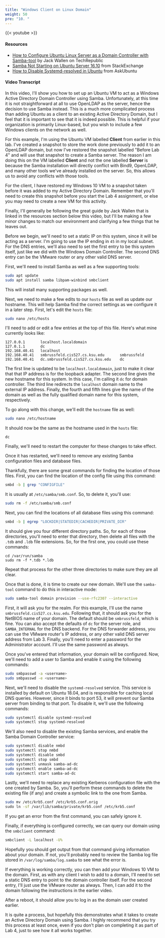 ```yaml
---
title: "Windows Client on Linux Domain"
weight: 50
pre: "10. "
---
```


{{< youtube  >}}

#### Resources

* [How to Configure Ubuntu Linux Server as a Domain Controller with Samba-tool](https://www.techrepublic.com/article/how-to-configure-ubuntu-linux-server-as-a-domain-controller-with-samba-tool/) by Jack Wallen on TechRepublic
* [Samba Not Starting on Ubuntu Server 16.10](https://unix.stackexchange.com/questions/341226/samba-not-starting-on-ubuntu-server-16-10) from StackExchange
* [How to Disable Systemd-resolved in Ubuntu](https://askubuntu.com/questions/907246/how-to-disable-systemd-resolved-in-ubuntu) from AskUbuntu

#### Video Transcript

In this video, I'll show you how to set up an Ubuntu VM to act as a Windows Active Directory Domain Controller using Samba. Unfortunately, at this time it is not straightforward at all to use OpenLDAP as the server, hence the decision to use Samba instead. This is a much more complicated process than adding Ubuntu as a client to an existing Active Directory Domain, but I feel that it is important to see that it is indeed possible. This is helpful if your organization is primarily Linux-based, but you wish to include a few Windows clients on the network as well.

For this example, I'm using the Ubuntu VM labelled **Client** from earlier in this lab. I've created a snapshot to store the work done previously to add it to an OpenLDAP domain, but now I've restored the snapshot labelled "Before Lab 4" and will use that snapshot to create a Samba server. The reason I am doing this on the VM labelled **Client** and not the one labelled **Server** is because the Samba installation will directly conflict with Bind9, OpenLDAP, and many other tools we've already installed on the server. So, this allows us to avoid any conflicts with those tools.

For the client, I have restored my Windows 10 VM to a snapshot taken before it was added to my Active Directory Domain. Remember that you'll need to create this snapshot before you start the Lab 4 assignment, or else you may need to create a new VM for this activity.

Finally, I'll generally be following the great guide by Jack Wallen that is linked in the resources section below this video, but I'll be making a few minor changes to match our environment and clarifying a few things that he leaves out.

Before we begin, we'll need to set a static IP on this system, since it will be acting as a server. I'm going to use the IP ending in `45` in my local subnet. For the DNS entries, we'll also need to set the first entry to be this system itself, just like we did with the Windows Domain Controller. The second DNS entry can be the VMware router or any other valid DNS server.

First, we'll need to install Samba as well as a few supporting tools:

```bash
sudo apt update
sudo apt install samba libpam-winbind smbclient
```

This will install many supporting packages as well.

Next, we need to make a few edits to our `hosts` file as well as update our hostname. This will help Samba find the correct settings as we configure it in a later step. First, let's edit the `hosts` file:

```bash
sudo nano /etc/hosts
```

I'll need to add or edit a few entries at the top of this file. Here's what mine currently looks like:

```
127.0.0.1       localhost.localdomain
127.0.1.1       dc
192.168.40.41   localhost
192.168.40.41   smbrussfeld.cis527.cs.ksu.edu       smbrussfeld
192.168.40.41   dc.smbrussfeld.cis527.cs.ksu.edu    dc
```

The first line is updated to be `localhost.localdomain`, just to make it clear that that IP address is for the loopback adapter. The second line gives the new hostname for this system. In this case, I'm calling it `dc` for domain controller. The third line redirects the `localhost` domain name to the external IP address. Finally, the fourth and fifth lines give the name of the domain as well as the fully qualified domain name for this system, respectively.

To go along with this change, we'll edit the `hostname` file as well:

```bash
sudo nano /etc/hostname
```

It should now be the same as the hostname used in the `hosts` file:

```
dc
```

Finally, we'll need to restart the computer for these changes to take effect.

Once it has restarted, we'll need to remove any existing Samba configuration files and database files.

Thankfully, there are some great commands for finding the location of those files. First, you can find the location of the config file using this command:

```bash
smbd -b | grep "CONFIGFILE"
```

It is usually at `/etc/samba/smb.conf`. So, to delete it, you'll use:

```bash
sudo rm -f /etc/samba/smb.conf
```

Next, you can find the locations of all database files using this command:

```bash
smbd -b | egrep "LOCKDIR|STATEDIR|CACHEDIR|PRIVATE_DIR"
```

It should give you four different directory paths. So, for each of those directories, you'll need to enter that directory, then delete all files with the `.tdb` and `.ldb` file extensions. So, for the first one, you could use these commands:

```
cd /var/run/samba
sudo rm -f *.tdb *.ldb
```

Repeat that process for the other three directories to make sure they are all clear.

Once that is done, it is time to create our new domain. We'll use the `samba-tool` command to do this in interactive mode:

```bash
sudo samba-tool domain provision --use-rfc2307 --interactive
```

First, it will ask you for the realm. For this example, I'll use the name `smbrussfeld.cis527.cs.ksu.edu`. Following that, it should ask you for the NetBIOS name of your domain. The default should be `smbrussfeld`, which is fine. You can also accept the defaults of `dc` for the server role, and `SAMBA_INTERNAL` for the DNS backend. For the DNS forwarder address, you can use the VMware router's IP address, or any other valid DNS server address from Lab 3. Finally, you'll need to enter a password for the Administrator account. I'll use the same password as always.

Once you've entered that information, your domain will be configured. Now, we'll need to add a user to Samba and enable it using the following commands:

```bash
sudo smbpasswd -a <username>
sudo smbpasswd -e <username>
```

Next, we'll need to disable the `systemd-resolved` service. This service is installed by default on Ubuntu 18.04, and is responsible for caching local DNS queries. However, since it binds to port 53, it will prevent our Samba server from binding to that port. To disable it, we'll use the following commands:

```bash
sudo systemctl disable systemd-resolved
sudo systemctl stop systemd-resolved
```

We'll also need to disable the existing Samba services, and enable the Samba Domain Controller service:

```bash
sudo systemctl disable nmbd
sudo systemctl stop nmbd
sudo systemctl disable smbd
sudo systemctl stop smbd
sudo systemctl unmask samba-ad-dc
sudo systemctl enable samba-ad-dc
sudo systemctl start samba-ad-dc
```

Lastly, we'll need to replace any existing Kerberos configuration file with the one created by Samba. So, you'll perform these commands to delete the existing file (if any) and create a symbolic link to the one from Samba.

```bash
sudo mv /etc/krb5.conf /etc/krb5.conf.orig
​sudo ln -sf /var/lib/samba/private/krb5.conf /etc/krb5.conf
```

If you get an error from the first command, you can safely ignore it.

Finally, if everything is configured correctly, we can query our domain using the `smbclient` command:

```bash
smbclient -L localhost -U%
```

Hopefully you should get output from that command giving information about your domain. If not, you'll probably need to review the Samba log file stored in `/var/log/samba/log.samba` to see what the error is.

If everything is working correctly, you can then add your Windows 10 VM to the domain. First, as with any client I wish to add to a domain, I'll need to set a static DNS entry to point to the domain controller itself. For the second entry, I'll just use the VMware router as always. Then, I can add it to the domain following the instructions in the earlier video.

After a reboot, it should allow you to log in as the domain user created earlier.

It is quite a process, but hopefully this demonstrates what it takes to create an Active Directory Domain using Samba. I highly recommend that you try this process at least once, even if you don't plan on completing it as part of Lab 4, just to see how it all works together.
